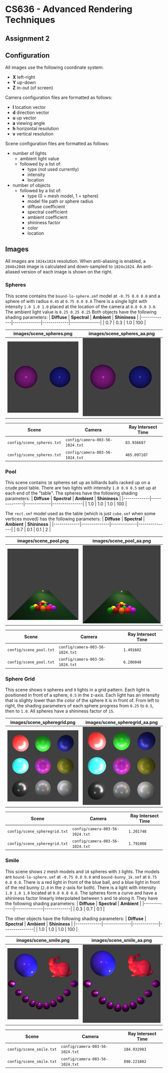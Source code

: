 # CS636 - Advanced Rendering Techniques
## Assignment 2

## Configuration
All images use the following coordinate system:
- **X** left-right
- **Y** up-down
- **Z** in-out (of screen)

Camera configuration files are formatted as follows:
- **l** location vector
- **d** direction vector
- **u** up vector
- **a** viewing angle
- **h** horizontal resolution
- **v** vertical resolution

Scene configuration files are formatted as follows:
- number of lights
    - ambient light value
    - followed by a list of:
        - type (not used currently)
        - intensity
        - location
- number of objects
    - followed by a list of:
        - type (0 = mesh model, 1 = sphere)
        - model file path or sphere radius
        - diffuse coefficient
        - spectral coefficient
        - ambient coefficient
        - shininess factor
        - color
        - location

## Images
All images are `1024x1024` resolution.
When anti-aliasing is enabled, a `2048x2048` image is calculated and down-sampled to `1024x1024`.
An anti-aliased version of each image is shown on the right.

### Spheres
This scene contains the `bound-lo-sphere.smf` model at `-0.75 0.0 0.0` and a sphere of with radius `0.45` at `0.75 0.0 0.0`
There is a single light with intensity `1.0 1.0 1.0` placed at the location of the camera at `0.0 0.0 3.0`.
The ambient light value is `0.25 0.25 0.25`
Both objects have the following shading parameters:
| **Diffuse** | **Spectral** | **Ambient** | **Shininess** |
|-------------|--------------|-------------|---------------|
|     0.7     |      0.3     |     1.0     |      100      |

images/scene_spheres.png | images/scene_spheres_aa.png
--- | ---
![](images/scene_spheres.png) | ![](images/scene_spheres_aa.png)

Scene | Camera | Ray Intersect Time
------ | ----- | ------------------
`config/scene_spheres.txt` | `config/camera-003-56-1024.txt` | `83.936607`
`config/scene_spheres.txt` | `config/camera-003-56-1024.txt` | `465.097107`

### Pool
This scene contains `16` spheres set up as billiards balls racked up on a crude pool table.
There are two lights with intensity `1.0 0.9 0.5` set up at each end of the "table".
The spheres have the following shading parameters:
| **Diffuse** | **Spectral** | **Ambient** | **Shininess** |
|-------------|--------------|-------------|---------------|
|     1.0     |      1.0     |     1.0     |      100      |

The `rect.smf` model used as the table (which is just `cube.smf` when some vertices moved) has the following parameters:
| **Diffuse** | **Spectral** | **Ambient** | **Shininess** |
|-------------|--------------|-------------|---------------|
|     0.7     |      0.1     |     0.1     |       2       |

images/scene_pool.png | images/scene_pool_aa.png
--- | ---
![](images/scene_pool.png) | ![](images/scene_pool_aa.png)

Scene | Camera | Ray Intersect Time
------ | ----- | ------------------
`config/scene_pool.txt` | `config/camera-003-56-1024.txt` | `1.491602`
`config/scene_pool.txt` | `config/camera-003-56-1024.txt` | `6.286048`

### Sphere Grid
This scene shows `9` spheres and `9` lights in a grid pattern.
Each light is positioned in front of a sphere, `0.5` in the z-axis.
Each light has an intensity that is slighty lower than the color of the sphere it is in front of.
From left to right, the shading parameters of each sphere progress from `0.25` to `0.5`, then to `1.0`.
All spheres have a shininess factor of `15`.

images/scene_spheregrid.png | images/scene_spheregrid_aa.png
--- | ---
![](images/scene_spheregrid.png) | ![](images/scene_spheregrid_aa.png)

Scene | Camera | Ray Intersect Time
------ | ----- | ------------------
`config/scene_spheregrid.txt` | `config/camera-003-56-1024.txt` | `1.201748`
`config/scene_spheregrid.txt` | `config/camera-003-56-1024.txt` | `1.791008`

### Smile
This scene shows `2` mesh models and `10` spheres with `3` lights.
The models are `bound-lo-sphere.smf` at `-0.75 0.8 0.0` and `bound-bunny_1k.smf` at `0.75 0.8 0.0`.
There is a red light in front of the blue ball, and a blue light in front of the red bunny (`2.0` in the z-axis for both).
There is a light with intensity `1.0 1.0 1.0` located at `0.0 0.0 0.0`.
The spheres form a curve and have a shininess factor linearly interpolated between `5` and `50` along it.
They have the following shading parameters:
| **Diffuse** | **Spectral** | **Ambient** |
|-------------|--------------|-------------|
|     0.3     |      0.7     |     0.1     |

The other objects have the following shading parameters:
| **Diffuse** | **Spectral** | **Ambient** | **Shininess** |
|-------------|--------------|-------------|---------------|
|     1.0     |      1.0     |     1.0     |      100      |

images/scene_smile.png | images/scene_smile_aa.png
--- | ---
![](images/scene_smile.png) | ![](images/scene_smile_aa.png)

Scene | Camera | Ray Intersect Time
------ | ----- | ------------------
`config/scene_smile.txt` | `config/camera-003-56-1024.txt` | `184.932983`
`config/scene_smile.txt` | `config/camera-003-56-1024.txt` | `898.221802`